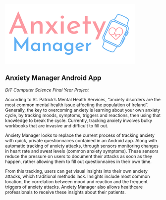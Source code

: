 ![alt text](https://github.com/KatieFitzgerald/Anxiety-Manager/raw/master/AnxietyManager/app/src/main/res/drawable/logo.PNG)

## Anxiety Manager Android App

*DIT Computer Science Final Year Project*

According to St. Patrick’s Mental Health Services, “anxiety disorders are the most common mental health issue affecting the population of Ireland”. Generally, the key to overcoming anxiety is learning about your own anxiety cycle, by tracking moods, symptoms, triggers and reactions, then using that knowledge to break the cycle. Currently, tracking anxiety involves bulky workbooks that are invasive and difficult to fill out.

Anxiety Manager looks to replace the current process of tracking anxiety with quick, private questionnaires contained in an Android app. Along with automatic tracking of anxiety attacks, through sensors monitoring changes in heart rate and sweat levels (common anxiety symptoms). These sensors reduce the pressure on users to document their attacks as soon as they happen, rather allowing them to fill out questionnaires in their own time.

From this tracking, users can get visual insights into their own anxiety attacks, which traditional methods lack. Insights include most common location, the correlation between mood and reaction and the frequent triggers of anxiety attacks. Anxiety Manager also allows healthcare professionals to receive these insights about their patients.



